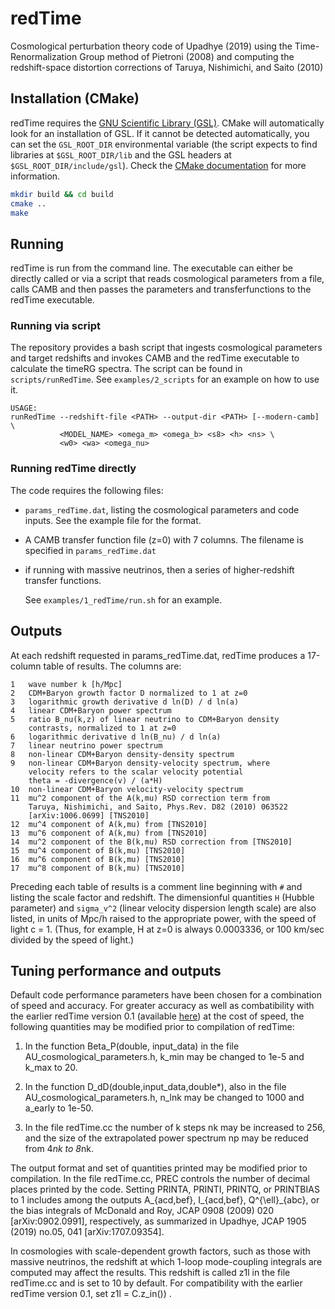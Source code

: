 # redTime

Cosmological perturbation theory code of Upadhye (2019) using the
Time-Renormalization Group method of Pietroni (2008) and computing the
redshift-space distortion corrections of Taruya, Nishimichi, and Saito (2010)

## Installation (CMake)

redTime requires the [GNU Scientific Library
(GSL)](https://www.gnu.org/software/gsl/). CMake will automatically look for an
installation of GSL. If it cannot be detected automatically, you can set the
``GSL_ROOT_DIR`` environmental variable (the script expects to find libraries at
``$GSL_ROOT_DIR/lib`` and the GSL headers at ``$GSL_ROOT_DIR/include/gsl``).
Check the [CMake
documentation](https://cmake.org/cmake/help/latest/module/FindGSL.html) for more
information.

```bash
mkdir build && cd build
cmake ..
make
```

## Running

redTime is run from the command line. The executable can either be directly
called or via a script that reads cosmological parameters from a file, calls
CAMB and then passes the parameters and transferfunctions to the redTime
executable.

### Running via script

The repository provides a bash script that ingests cosmological parameters and
target redshifts and invokes CAMB and the redTime executable to calculate the
timeRG spectra. The script can be found in ``scripts/runRedTime``. See
``examples/2_scripts`` for an example on how to use it.

```
USAGE:
runRedTime --redshift-file <PATH> --output-dir <PATH> [--modern-camb] \
           <MODEL_NAME> <omega_m> <omega_b> <s8> <h> <ns> \
           <w0> <wa> <omega_nu>
```


### Running redTime directly

The code requires the following files:

* ``params_redTime.dat``, listing the cosmological parameters and code inputs.
  See the example file for the format.
* A CAMB transfer function file (z=0) with 7 columns. The filename is specified
  in ``params_redTime.dat``
* if running with massive neutrinos, then a series of higher-redshift transfer
  functions.

  See ``examples/1_redTime/run.sh`` for an example.

## Outputs

At each redshift requested in params_redTime.dat, redTime produces a 17-column
table of results.  The columns are:

```
1   wave number k [h/Mpc]
2   CDM+Baryon growth factor D normalized to 1 at z=0
3   logarithmic growth derivative d ln(D) / d ln(a)
4   linear CDM+Baryon power spectrum
5   ratio B_nu(k,z) of linear neutrino to CDM+Baryon density
    contrasts, normalized to 1 at z=0
6   logarithmic derivative d ln(B_nu) / d ln(a)
7   linear neutrino power spectrum
8   non-linear CDM+Baryon density-density spectrum
9   non-linear CDM+Baryon density-velocity spectrum, where
    velocity refers to the scalar velocity potential
    theta = -divergence(v) / (a*H)
10  non-linear CDM+Baryon velocity-velocity spectrum
11  mu^2 component of the A(k,mu) RSD correction term from
    Taruya, Nishimichi, and Saito, Phys.Rev. D82 (2010) 063522
    [arXiv:1006.0699] [TNS2010]
12  mu^4 component of A(k,mu) from [TNS2010]
13  mu^6 component of A(k,mu) from [TNS2010]
14  mu^2 component of the B(k,mu) RSD correction from [TNS2010]
15  mu^4 component of B(k,mu) [TNS2010]
16  mu^6 component of B(k,mu) [TNS2010]
17  mu^8 component of B(k,mu) [TNS2010]
```

Preceding each table of results is a comment line beginning with ``#`` and
listing the scale factor and redshift.  The dimensionful quantities ``H``
(Hubble parameter) and ``sigma_v^2`` (linear velocity dispersion length scale)
are also listed, in units of Mpc/h raised to the appropriate power, with the
speed of light c = 1.  (Thus, for example, H at z=0 is always 0.0003336, or
100 km/sec divided by the speed of light.)


## Tuning performance and outputs

Default code performance parameters have been chosen for a combination of speed
and accuracy.   For greater accuracy as well as combatibility with the earlier
redTime version 0.1 (available
[here](http://www.hep.anl.gov/cosmology/pert.html)) at the cost of speed, the
following quantities may be modified prior to compilation of redTime:

  1.  In the function Beta_P(double, input_data) in the file
      AU_cosmological_parameters.h, k_min may be changed to 1e-5 and
      k_max to 20.

  2.  In the function D_dD(double,input_data,double*), also in the file
      AU_cosmological_parameters.h, n_lnk may be changed to 1000 and
      a_early to 1e-50.

  3.  In the file redTime.cc the number of k steps nk may be increased to 256,
      and the size of the extrapolated power spectrum np may be reduced from
      4*nk to 8*nk.

The output format and set of quantities printed may be modified prior to
compilation.  In the file redTime.cc, PREC controls the number of decimal places
printed by the code.  Setting PRINTA, PRINTI, PRINTQ, or PRINTBIAS to 1 includes
among the outputs A_{acd,bef}, I_{acd,bef}, Q^{\ell}_{abc}, or the bias
integrals of McDonald and Roy, JCAP 0908 (2009) 020 [arXiv:0902.0991],
respectively, as summarized in Upadhye, JCAP 1905 (2019) no.05, 041
[arXiv:1707.09354].

In cosmologies with scale-dependent growth factors, such as those with massive
neutrinos, the redshift at which 1-loop mode-coupling integrals are computed may
affect the results.  This redshift is called z1l in the file redTime.cc and is
set to 10 by default.  For compatibility with the earlier redTime version 0.1,
set z1l = C.z_in()) .
